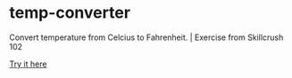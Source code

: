 temp-converter
==============
Convert temperature from Celcius to Fahrenheit. |
Exercise from Skillcrush 102

<a href="http://htmlpreview.github.io/?https://github.com/jenthebest/temp-converter/blob/master/index.html">Try it here</a>
